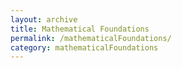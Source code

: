```yaml
---
layout: archive
title: Mathematical Foundations
permalink: /mathematicalFoundations/
category: mathematicalFoundations
---
```

